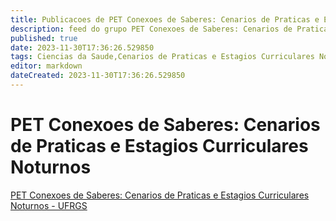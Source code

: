 ```yaml
---
title: Publicacoes de PET Conexoes de Saberes: Cenarios de Praticas e Estagios Curriculares Noturnos - UFRGS
description: feed do grupo PET Conexoes de Saberes: Cenarios de Praticas e Estagios Curriculares Noturnos - UFRGS
published: true
date: 2023-11-30T17:36:26.529850
tags: Ciencias da Saude,Cenarios de Praticas e Estagios Curriculares Noturnos
editor: markdown
dateCreated: 2023-11-30T17:36:26.529850
---
```


# PET Conexoes de Saberes: Cenarios de Praticas e Estagios Curriculares Noturnos
[PET Conexoes de Saberes: Cenarios de Praticas e Estagios Curriculares Noturnos - UFRGS](/grupo/214PETConexoesdeSaberesCenariosdePraticaseEstagiosCurricularesNoturnosUFRGS.md)